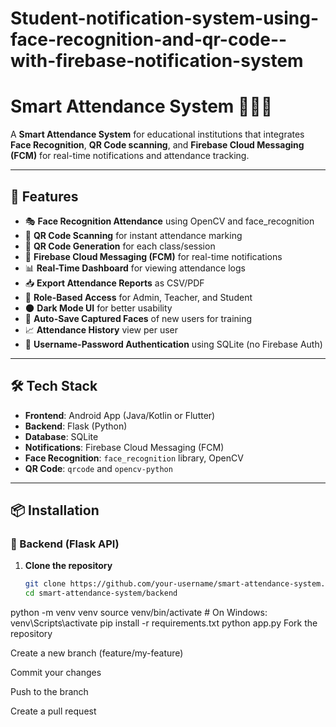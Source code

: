 # Student-notification-system-using-face-recognition-and-qr-code--with-firebase-notification-system
# Smart Attendance System 📸📲✅

A **Smart Attendance System** for educational institutions that integrates **Face Recognition**, **QR Code scanning**, and **Firebase Cloud Messaging (FCM)** for real-time notifications and attendance tracking.

---

## 🚀 Features

- 🎭 **Face Recognition Attendance** using OpenCV and face_recognition
- 📱 **QR Code Scanning** for instant attendance marking
- 🧾 **QR Code Generation** for each class/session
- 🔔 **Firebase Cloud Messaging (FCM)** for real-time notifications
- 📊 **Real-Time Dashboard** for viewing attendance logs
- 📥 **Export Attendance Reports** as CSV/PDF
- 🔐 **Role-Based Access** for Admin, Teacher, and Student
- 🌑 **Dark Mode UI** for better usability
- 📸 **Auto-Save Captured Faces** of new users for training
- 📈 **Attendance History** view per user
- 🔑 **Username-Password Authentication** using SQLite (no Firebase Auth)

---

## 🛠️ Tech Stack

- **Frontend**: Android App (Java/Kotlin or Flutter)
- **Backend**: Flask (Python)
- **Database**: SQLite
- **Notifications**: Firebase Cloud Messaging (FCM)
- **Face Recognition**: `face_recognition` library, OpenCV
- **QR Code**: `qrcode` and `opencv-python`

---

## 📦 Installation

### 🔧 Backend (Flask API)

1. **Clone the repository**
   ```bash
   git clone https://github.com/your-username/smart-attendance-system.git
   cd smart-attendance-system/backend


python -m venv venv
source venv/bin/activate  # On Windows: venv\Scripts\activate
pip install -r requirements.txt
python app.py
Fork the repository

Create a new branch (feature/my-feature)

Commit your changes

Push to the branch

Create a pull request
